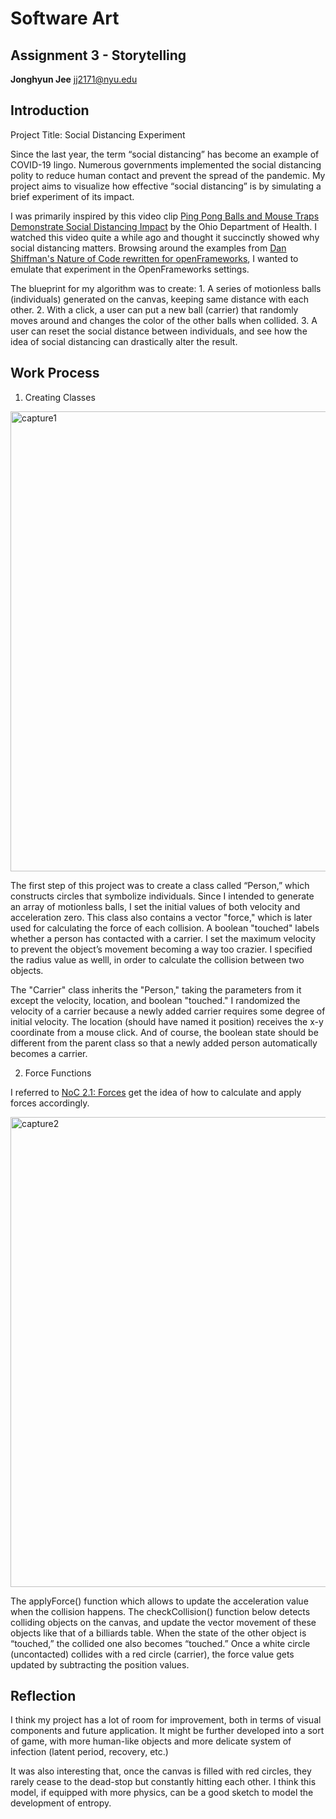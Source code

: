# Software Art

## Assignment 3 - Storytelling

**Jonghyun Jee**
jj2171@nyu.edu

## Introduction

Project Title: Social Distancing Experiment

Since the last year, the term “social distancing” has become an example of COVID-19 lingo. Numerous governments implemented the social distancing polity to reduce human contact and prevent the spread of the pandemic. My project aims to visualize how effective “social distancing” is by simulating a brief experiment of its impact.

I was primarily inspired by this video clip [Ping Pong Balls and Mouse Traps Demonstrate Social Distancing Impact](https://youtu.be/YxVxc6ccqtQ) by the Ohio Department of Health. I watched this video quite a while ago and thought it succinctly showed why social distancing matters. Browsing around the examples from [Dan Shiffman's Nature of Code rewritten for openFrameworks](https://github.com/superartificial/Nature-Of-Code-Open-Frameworks-Port/tree/master/Nature%20Of%20Code%20OF), I wanted to emulate that experiment in the OpenFrameworks settings. 

The blueprint for my algorithm was to create: 1. A series of motionless balls (individuals) generated on the canvas, keeping same distance with each other. 2. With a click, a user can put a new ball (carrier) that randomly moves around and changes the color of the other balls when collided. 3. A user can reset the social distance between individuals, and see how the idea of social distancing can drastically alter the result.

## Work Process

1. Creating Classes

<img width="736" alt="capture1" src="https://user-images.githubusercontent.com/50460806/116861526-31e56880-ac3e-11eb-852e-6ef4be14c908.png">

The first step of this project was to create a class called “Person,” which constructs circles that symbolize individuals. Since I intended to generate an array of motionless balls, I set the initial values of both velocity and acceleration zero. This class also contains a vector "force," which is later used for calculating the force of each collision. A boolean "touched" labels whether a person has contacted with a carrier. I set the maximum velocity to prevent the object’s movement becoming a way too crazier. I specified the radius value as welll, in order to calculate the collision between two objects. 

The "Carrier" class inherits the "Person," taking the parameters from it except the velocity, location, and boolean "touched." I randomized the velocity of a carrier because a newly added carrier requires some degree of initial velocity. The location (should have named it position) receives the x-y coordinate from a mouse click. And of course, the boolean state should be different from the parent class so that a newly added person automatically becomes a carrier.

2. Force Functions

I referred to [NoC 2.1: Forces](https://github.com/superartificial/Nature-Of-Code-Open-Frameworks-Port/tree/master/Nature%20Of%20Code%20OF/NOC2_1__Forces) get the idea of how to calculate and apply forces accordingly. 

<img width="752" alt="capture2" src="https://user-images.githubusercontent.com/50460806/116863037-a4574800-ac40-11eb-9a06-3112dd55886a.png">

The applyForce() function which allows to update the acceleration value when the collision happens. The checkCollision() function below detects colliding objects on the canvas, and update the vector movement of these objects like that of a billiards table. When the state of the other object is “touched,” the collided one  also becomes “touched.” Once a white circle (uncontacted) collides with a red circle (carrier), the force value gets updated by subtracting the position values.

## Reflection

I think my project has a lot of room for improvement, both in terms of visual components and future application. It might be further developed into a sort of game, with more human-like objects and more delicate system of infection (latent period, recovery, etc.)

It was also interesting that, once the canvas is filled with red circles, they rarely cease to the dead-stop but constantly hitting each other. I think this model, if equipped with more physics, can be a good sketch to model the development of entropy. 

